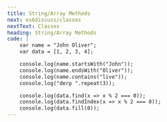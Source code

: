 ```yaml
---
title: String/Array Methods
next: es6discuss/classes
nextText: Classes
heading: String/Array Methods
code: |
    var name = "John Oliver";
    var data = [1, 2, 3, 4];

    console.log(name.startsWith("John"));
    console.log(name.endsWith("Oliver"));
    console.log(name.contains("live"));
    console.log("derp ".repeat(3));

    console.log(data.find(x => x % 2 === 0));
    console.log(data.findIndex(x => x % 2 === 0));
    console.log(data.fill(0));
---
```



